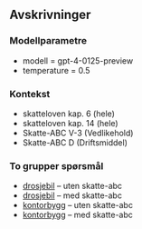 ## Avskrivninger

### Modellparametre
- modell = gpt-4-0125-preview
- temperature = 0.5

### Kontekst
- skatteloven kap. 6 (hele)
- skatteloven kap. 14 (hele)
- Skatte-ABC V-3 (Vedlikehold)
- Skatte-ABC D (Driftsmiddel)

### To grupper spørsmål
- [drosjebil](https://github.com/hans-chr-f/ChatGPT-skatterett/blob/main/avskrivninger-drosje.md) – uten skatte-abc
- [drosjebil]() – med skatte-abc
- [kontorbygg](https://github.com/hans-chr-f/ChatGPT-skatterett/blob/main/avskrivninger-kontoreiendom.md) – uten skatte-abc
- [kontorbygg]() – med skatte-abc
